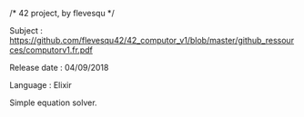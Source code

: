 /* 42 project, by flevesqu */

Subject : https://github.com/flevesqu42/42_computor_v1/blob/master/github_ressources/computorv1.fr.pdf

Release date : 04/09/2018

Language : Elixir

Simple equation solver.
